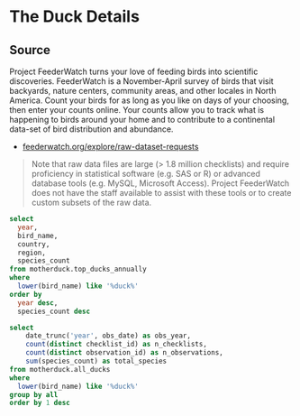 # The Duck Details

## Source

Project FeederWatch turns your love of feeding birds into scientific discoveries. FeederWatch is a November-April survey of birds that visit backyards, nature centers, community areas, and other locales in North America. Count your birds for as long as you like on days of your choosing, then enter your counts online. Your counts allow you to track what is happening to birds around your home and to contribute to a continental data-set of bird distribution and abundance.

- [feederwatch.org/explore/raw-dataset-requests](https://feederwatch.org/explore/raw-dataset-requests/)

> Note that raw data files are large (> 1.8 million checklists) and require proficiency in statistical software (e.g. SAS or R) or advanced database tools (e.g. MySQL, Microsoft Access). Project FeederWatch does not have the staff available to assist with these tools or to create custom subsets of the raw data.


```sql top_ducks_annually
select
  year,
  bird_name,
  country,
  region,
  species_count
from motherduck.top_ducks_annually
where
  lower(bird_name) like '%duck%'
order by
  year desc,
  species_count desc
```

<DataTable data="{top_ducks_annually}" search="true" />

```sql duck_counts
select
    date_trunc('year', obs_date) as obs_year,
    count(distinct checklist_id) as n_checklists,
    count(distinct observation_id) as n_observations,
    sum(species_count) as total_species
from motherduck.all_ducks
where
  lower(bird_name) like '%duck%'
group by all
order by 1 desc
```

<BigValue
    data={duck_counts}
    value='n_checklists'
    title='Num Checklists'
    sparkline='obs_year'
/>

<BigValue
    data={duck_counts}
    value='n_observations'
    title='Num Observations'
    sparkline='obs_year'
/>

<BigValue
    data={duck_counts}
    value='total_species'
    title='Num Species'
    sparkline='obs_year'
/>

